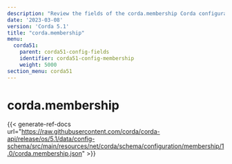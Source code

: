 ```yaml
---
description: "Review the fields of the corda.membership Corda configuration section."
date: '2023-03-08'
version: 'Corda 5.1'
title: "corda.membership"
menu:
  corda51:
    parent: corda51-config-fields
    identifier: corda51-config-membership
    weight: 5000
section_menu: corda51
---
```

# corda.membership

{{< generate-ref-docs url="https://raw.githubusercontent.com/corda/corda-api/release/os/5.1/data/config-schema/src/main/resources/net/corda/schema/configuration/membership/1.0/corda.membership.json" >}}

